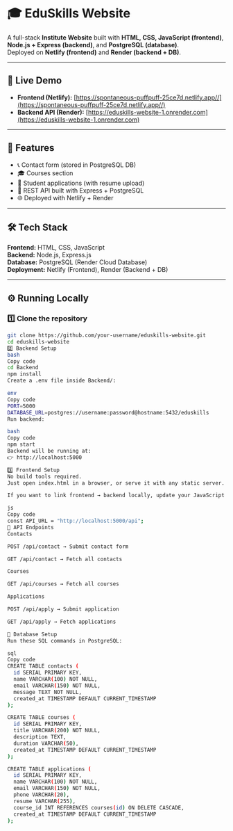 # 🎓 EduSkills Website

A full-stack **Institute Website** built with **HTML, CSS, JavaScript (frontend)**, **Node.js + Express (backend)**, and **PostgreSQL (database)**.  
Deployed on **Netlify (frontend)** and **Render (backend + DB)**.

---

## 🚀 Live Demo

- **Frontend (Netlify):** [https://spontaneous-puffpuff-25ce7d.netlify.app//](https://spontaneous-puffpuff-25ce7d.netlify.app//)  
- **Backend API (Render):** [https://eduskills-website-1.onrender.com](https://eduskills-website-1.onrender.com)  

---

## 📌 Features

- 📞 Contact form (stored in PostgreSQL DB)  
- 🎓 Courses section  
- 📝 Student applications (with resume upload)  
- 🔗 REST API built with Express + PostgreSQL  
- 🌐 Deployed with Netlify + Render  

---

## 🛠️ Tech Stack

**Frontend:** HTML, CSS, JavaScript  
**Backend:** Node.js, Express.js  
**Database:** PostgreSQL (Render Cloud Database)  
**Deployment:** Netlify (Frontend), Render (Backend + DB)  

---

## ⚙️ Running Locally

### 1️⃣ Clone the repository
```bash
git clone https://github.com/your-username/eduskills-website.git
cd eduskills-website
2️⃣ Backend Setup
bash
Copy code
cd Backend
npm install
Create a .env file inside Backend/:

env
Copy code
PORT=5000
DATABASE_URL=postgres://username:password@hostname:5432/eduskills
Run backend:

bash
Copy code
npm start
Backend will be running at:
👉 http://localhost:5000

3️⃣ Frontend Setup
No build tools required.
Just open index.html in a browser, or serve it with any static server.

If you want to link frontend → backend locally, update your JavaScript fetch URLs:

js
Copy code
const API_URL = "http://localhost:5000/api";
📡 API Endpoints
Contacts

POST /api/contact → Submit contact form

GET /api/contact → Fetch all contacts

Courses

GET /api/courses → Fetch all courses

Applications

POST /api/apply → Submit application

GET /api/apply → Fetch applications

📂 Database Setup
Run these SQL commands in PostgreSQL:

sql
Copy code
CREATE TABLE contacts (
  id SERIAL PRIMARY KEY,
  name VARCHAR(100) NOT NULL,
  email VARCHAR(150) NOT NULL,
  message TEXT NOT NULL,
  created_at TIMESTAMP DEFAULT CURRENT_TIMESTAMP
);

CREATE TABLE courses (
  id SERIAL PRIMARY KEY,
  title VARCHAR(200) NOT NULL,
  description TEXT,
  duration VARCHAR(50),
  created_at TIMESTAMP DEFAULT CURRENT_TIMESTAMP
);

CREATE TABLE applications (
  id SERIAL PRIMARY KEY,
  name VARCHAR(100) NOT NULL,
  email VARCHAR(150) NOT NULL,
  phone VARCHAR(20),
  resume VARCHAR(255),
  course_id INT REFERENCES courses(id) ON DELETE CASCADE,
  created_at TIMESTAMP DEFAULT CURRENT_TIMESTAMP
);
